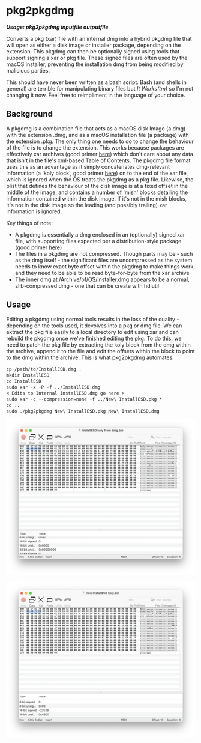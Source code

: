 # pkg2pkgdmg

***Usage: pkg2pkgdmg inputfile outputfile***

Converts a pkg (xar) file with an internal dmg into a hybrid pkgdmg file that will open as either a disk image or installer package, depending on the extension. This pkgdmg can then be optionally signed using tools that support signing a xar or pkg file. These signed files are often used by the macOS installer, preventing the installation dmg from being modified by malicious parties.

This should have never been written as a bash script. Bash (and shells in general) are terrible for manipulating binary files but *It Works(tm)* so I'm not changing it now. Feel free to reimpliment in the language of your choice.

## Background

A pkgdmg is a combination file that acts as a macOS disk Image (a dmg) with the extension .dmg, and as a macOS installation file (a package) with the extension .pkg. The only thing one needs to do to change the behaviour of the file is to change the extension. This works because packages are effectively xar archives (good primer [here](https://github.com/mackyle/xar/wiki/xarformat)) which don't care about any data that isn't in the file's xml-based Table of Contents. The pkgdmg file format uses this as an advantage as it simply concatenates dmg-relevant information (a 'koly block', good primer [here](http://newosxbook.com/DMG.html)) on to the end of the xar file, which is ignored when the OS treats the pkgdmg as a pkg file. Likewise, the plist that defines the behaviour of the disk image is at a fixed offset in the middle of the image, and contains a number of 'mish' blocks detailing the information contained within the disk image. If it's not in the mish blocks, it's not in the disk image so the leading (and possibly trailing) xar information is ignored.

Key things of note:

- A pkgdmg is essentially a dmg enclosed in an (optionally) signed xar file, with supporting files expected per a distribution-style package (good primer [here](http://s.sudre.free.fr/Stuff/Ivanhoe/FLAT.html))
- The files in a pkgdmg are not compressed. Though parts may be - such as the dmg itself - the significant files are uncompressed as the system needs to know exact byte offset within the pkgdmg to make things work, and they need to be able to be read byte-for-byte from the xar archive
- The inner dmg at /Archive/of/OS/installer.dmg appears to be a normal, zlib-compressed dmg - one that can be create with hdiutil

## Usage

Editing a pkgdmg using normal tools results in the loss of the duality - depending on the tools used, it devolves into a pkg or dmg file. We can extract the pkg file easily to a local directory to edit using xar and can rebuild the pkgdmg once we've finished editing the pkg. To do this, we need to patch the pkg file by extracting the koly block from the dmg within the archive, append it to the file and edit the offsets within the block to point to the dmg within the archive. This is what pkg2pkgdmg automates:

    cp /path/to/InstallESD.dmg .
    mkdir InstallESD
    cd InstallESD
    sudo xar -x -P -f ../InstallESD.dmg
    < Edits to Internal InstallESD.dmg go here >
    sudo xar -c --compression=none -f ../New\ InstallESD.pkg *
    cd ..
    sudo ./pkg2pkgdmg New\ InstallESD.pkg New\ InstallESD.dmg

![](https://github.com/toru173/pkg2pkgdmg/blob/main/Images/InstallESD%20koly%20block.png)

![](https://github.com/toru173/pkg2pkgdmg/blob/main/Images/New%20InstallESD%20koly%20block.png)
